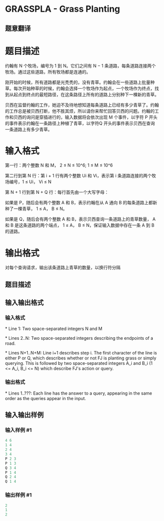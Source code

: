 # GRASSPLA - Grass Planting

## 题意翻译

# 题目描述

约翰有 N 个牧场，编号为 1 到 N。它们之间有 N − 1 条道路，每条道路连接两个牧场。通过这些道路，所有牧场都是连通的。

刚开始的时候，所有道路都是光秃秃的，没有青草。约翰会在一些道路上批量种草。每次开始种草的时候，约翰会选择一个牧场作为起点，一个牧场作为终点，找到从起点到终点的最短路径，在这条路径上所有的道路上分别种下一棵新的青草。

贝西在监督约翰的工作，她迫不及待地想知道每条道路上已经有多少青草了。约翰的工作总是被贝西打断，他不胜其烦，所以请你来帮忙回答贝西的问题。约翰的工作和贝西的询问是穿插进行的，输入数据将会依次出现 M 个事件，以字符 P 开头的事件表示约翰在一条路径上种植了青草，以字符Q 开头的事件表示贝西在查询一条道路上有多少青草。

# 输入格式

第一行：两个整数 N 和 M， 2 ≤ N ≤ 10^6; 1 ≤ M ≤ 10^6

第二行到第 N 行：第 i + 1 行有两个整数 Ui 和 Vi，表示第 i 条道路连接的两个牧场编号，1 ≤ Ui， Vi ≤ N

第 N + 1 行到第 N + Q 行：每行首先由一个大写字母：

如果是 P，随后会有两个整数 A 和 B，表示约翰在从 A 通向 B 的每条道路上都新种了一棵青草， 1 ≤ A， B ≤ N。

如果是 Q，随后会有两个整数 A 和 B，表示贝西查询一条道路上的青草数量， A 和 B 是这条道路的两个端点， 1 ≤ A， B ≤ N，保证输入数据中存在一条 A 到 B 的道路。

# 输出格式

对每个查询请求，输出该条道路上青草的数量，以换行符分隔

## 题目描述

## 输入输出格式

### 输入格式

\* Line 1: Two space-separated integers N and M

\* Lines 2..N: Two space-separated integers describing the endpoints of a road.

\* Lines N+1..N+M: Line i+1 describes step i. The first character of the line is either P or Q, which describes whether or not FJ is planting grass or simply querying. This is followed by two space-separated integers A\_i and B\_i (1 <= A\_i, B\_i <= N) which describe FJ's action or query.

### 输出格式

\* Lines 1..???: Each line has the answer to a query, appearing in the same order as the queries appear in the input.

## 输入输出样例

### 输入样例 #1

```cpp
4 6
1 4
2 4
3 4
P 2 3
P 1 3
Q 3 4
P 1 4
Q 2 4
Q 1 4
```


### 输出样例 #1

```cpp
2
1
2
```


